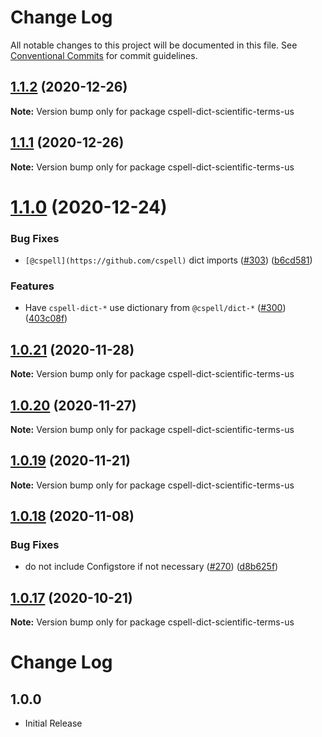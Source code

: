 # Change Log

All notable changes to this project will be documented in this file.
See [Conventional Commits](https://conventionalcommits.org) for commit guidelines.

## [1.1.2](https://github.com/streetsidesoftware/cspell-dicts/compare/cspell-dict-scientific-terms-us@1.1.1...cspell-dict-scientific-terms-us@1.1.2) (2020-12-26)

**Note:** Version bump only for package cspell-dict-scientific-terms-us





## [1.1.1](https://github.com/streetsidesoftware/cspell-dicts/compare/cspell-dict-scientific-terms-us@1.1.0...cspell-dict-scientific-terms-us@1.1.1) (2020-12-26)

**Note:** Version bump only for package cspell-dict-scientific-terms-us





# [1.1.0](https://github.com/streetsidesoftware/cspell-dicts/compare/cspell-dict-scientific-terms-us@1.0.21...cspell-dict-scientific-terms-us@1.1.0) (2020-12-24)


### Bug Fixes

* `[@cspell](https://github.com/cspell)` dict imports ([#303](https://github.com/streetsidesoftware/cspell-dicts/issues/303)) ([b6cd581](https://github.com/streetsidesoftware/cspell-dicts/commit/b6cd58114caa8752fba69522e6b740a4be74dd6e))


### Features

* Have `cspell-dict-*` use dictionary from `@cspell/dict-*` ([#300](https://github.com/streetsidesoftware/cspell-dicts/issues/300)) ([403c08f](https://github.com/streetsidesoftware/cspell-dicts/commit/403c08fbd1d11a083f586e591b87ef9a47f71944))





## [1.0.21](https://github.com/streetsidesoftware/cspell-dicts/compare/cspell-dict-scientific-terms-us@1.0.20...cspell-dict-scientific-terms-us@1.0.21) (2020-11-28)

**Note:** Version bump only for package cspell-dict-scientific-terms-us





## [1.0.20](https://github.com/streetsidesoftware/cspell-dicts/compare/cspell-dict-scientific-terms-us@1.0.19...cspell-dict-scientific-terms-us@1.0.20) (2020-11-27)

**Note:** Version bump only for package cspell-dict-scientific-terms-us





## [1.0.19](https://github.com/streetsidesoftware/cspell-dicts/compare/cspell-dict-scientific-terms-us@1.0.18...cspell-dict-scientific-terms-us@1.0.19) (2020-11-21)

**Note:** Version bump only for package cspell-dict-scientific-terms-us

## [1.0.18](https://github.com/streetsidesoftware/cspell-dicts/compare/cspell-dict-scientific-terms-us@1.0.17...cspell-dict-scientific-terms-us@1.0.18) (2020-11-08)

### Bug Fixes

- do not include Configstore if not necessary ([#270](https://github.com/streetsidesoftware/cspell-dicts/issues/270)) ([d8b625f](https://github.com/streetsidesoftware/cspell-dicts/commit/d8b625f2f42d5cc6c4a9390216ac1e5037886e44))

## [1.0.17](https://github.com/streetsidesoftware/cspell-dicts/compare/cspell-dict-scientific-terms-us@1.0.16...cspell-dict-scientific-terms-us@1.0.17) (2020-10-21)

**Note:** Version bump only for package cspell-dict-scientific-terms-us

# Change Log

## 1.0.0

- Initial Release
